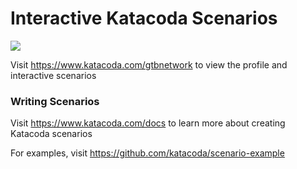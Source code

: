 # Interactive Katacoda Scenarios

[![](http://shields.katacoda.com/katacoda/gtbnetwork/count.svg)](https://www.katacoda.com/gtbnetwork "Get your profile on Katacoda.com")

Visit https://www.katacoda.com/gtbnetwork to view the profile and interactive scenarios

### Writing Scenarios
Visit https://www.katacoda.com/docs to learn more about creating Katacoda scenarios

For examples, visit https://github.com/katacoda/scenario-example
